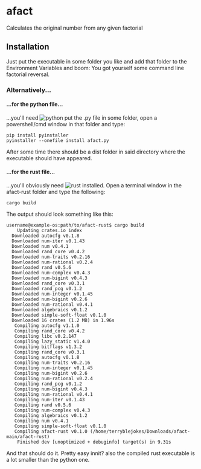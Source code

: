 # afact
Calculates the original number from any given factorial

## Installation
Just put the executable in some folder you like and add that folder to the Environment Variables and boom: You got yourself some command line factorial reversal.

### Alternatively...
#### ...for the python file...
...you'll need ![python](python.org/downloads) put the .py file in some folder, open a powershell/cmd window in that folder and type:
```
pip install pyinstaller
pyinstaller --onefile install afact.py
```
After some time there should be a dist folder in said directory where the executable should have appeared.

#### ...for the rust file...
...you'll obviously need ![rust](https://www.rust-lang.org/tools/install) installed.
Open a terminal window in the afact-rust folder and type the following:
```
cargo build
```
The output should look something like this:
```
username@example-os:path/to/afact-rust$ cargo build
    Updating crates.io index
  Downloaded autocfg v0.1.8
  Downloaded num-iter v0.1.43
  Downloaded num v0.4.1
  Downloaded rand_core v0.4.2
  Downloaded num-traits v0.2.16
  Downloaded num-rational v0.2.4
  Downloaded rand v0.5.6
  Downloaded num-complex v0.4.3
  Downloaded num-bigint v0.4.3
  Downloaded rand_core v0.3.1
  Downloaded rand_pcg v0.1.2
  Downloaded num-integer v0.1.45
  Downloaded num-bigint v0.2.6
  Downloaded num-rational v0.4.1
  Downloaded algebraics v0.1.2
  Downloaded simple-soft-float v0.1.0
  Downloaded 16 crates (1.2 MB) in 1.96s
   Compiling autocfg v1.1.0
   Compiling rand_core v0.4.2
   Compiling libc v0.2.147
   Compiling lazy_static v1.4.0
   Compiling bitflags v1.3.2
   Compiling rand_core v0.3.1
   Compiling autocfg v0.1.8
   Compiling num-traits v0.2.16
   Compiling num-integer v0.1.45
   Compiling num-bigint v0.2.6
   Compiling num-rational v0.2.4
   Compiling rand_pcg v0.1.2
   Compiling num-bigint v0.4.3
   Compiling num-rational v0.4.1
   Compiling num-iter v0.1.43
   Compiling rand v0.5.6
   Compiling num-complex v0.4.3
   Compiling algebraics v0.1.2
   Compiling num v0.4.1
   Compiling simple-soft-float v0.1.0
   Compiling afact-rust v0.1.0 (/home/terryblejokes/Downloads/afact-main/afact-rust)
    Finished dev [unoptimized + debuginfo] target(s) in 9.31s
```
And that should do it. Pretty easy innit? also the compiled rust executable is a lot smaller than the python one.

